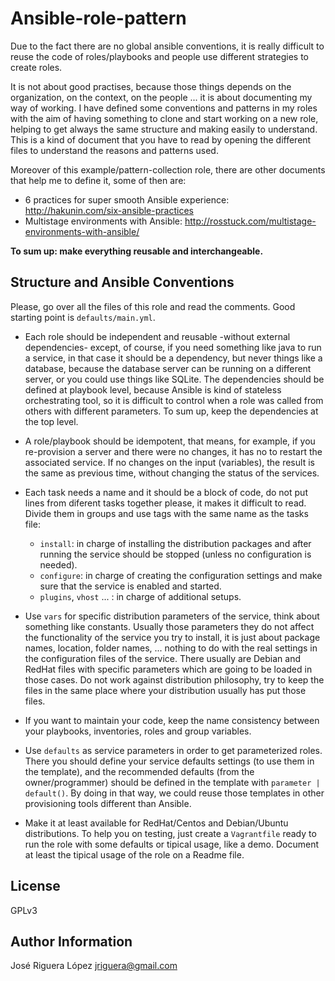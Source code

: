 Ansible-role-pattern
====================

Due to the fact there are no global ansible conventions, it is really difficult
to reuse the code of roles/playbooks and people use different strategies to 
create roles. 

It is not about good practises, because those things depends on the organization,
on the context, on the people ...  it is about documenting my way of working.
I have defined some conventions and patterns in my roles with the aim of having 
something to clone and start working on a new role, helping to get always the 
same structure and making easily to understand. This is a kind of document that 
you have to read by opening the different files to understand the reasons and 
patterns used.

Moreover of this example/pattern-collection role, there are other documents 
that help me to define it, some of then are:

 * 6 practices for super smooth Ansible experience: http://hakunin.com/six-ansible-practices
 * Multistage environments with Ansible: http://rosstuck.com/multistage-environments-with-ansible/


**To sum up: make everything reusable and interchangeable.**

Structure and Ansible Conventions
---------------------------------

Please, go over all the files of this role and read the comments. Good starting
point is `defaults/main.yml`.


 * Each role should be independent and reusable -without external dependencies- 
   except, of course, if you need something like java to run a service, in that
   case it should be a dependency, but never things like a database, because the
   database server can be running on a different server, or you could use things 
   like SQLite. The dependencies should be defined at playbook level, because 
   Ansible is kind of stateless orchestrating tool, so it is difficult to 
   control when a role was called from others with different
   parameters. To sum up, keep the dependencies at the top level.

 * A role/playbook should be idempotent, that means, for example, if you 
   re-provision a server and there were no changes, it has no to restart the 
   associated service. If no changes on the input (variables), the result is 
   the same as previous time, without changing the status of the services.

 * Each task needs a name and it should be a block of code, do not put lines 
   from diferent tasks together please, it makes it difficult to read.
   Divide them in groups and use tags with the same name as the tasks file:
   * `install`: in charge of installing the distribution packages and after 
   running the service should be stopped (unless no configuration is needed).
   * `configure`: in charge of creating the configuration settings and
   make sure that the service is enabled and started.
   * `plugins`, `vhost` ... : in charge of additional setups.

 * Use `vars` for specific distribution parameters of the service, think about 
   something like constants. Usually those parameters they do not affect the 
   functionality of the service you try to install, it is just about package 
   names, location, folder names, ... nothing to do with the real settings in 
   the configuration files of the service. There usually are Debian and RedHat 
   files with specific parameters which are going to be loaded in those cases. 
   Do not work against distribution philosophy, try to keep the files in the same
   place where your distribution usually has put those files.

 * If you want to maintain your code, keep the name consistency between your 
   playbooks, inventories, roles and group variables. 

 * Use `defaults` as service parameters in order to get parameterized roles. 
   There you should define your service defaults settings (to use them in 
   the template), and the recommended defaults (from the owner/programmer) 
   should be defined in the template with `parameter | default()`. By doing in
   that way, we could reuse those templates in other provisioning tools 
   different than Ansible.

 * Make it at least available for RedHat/Centos and Debian/Ubuntu distributions.
   To help you on testing, just create a `Vagrantfile` ready to run the role with
   some defaults or tipical usage, like a demo. Document at least the tipical 
   usage of the role on a Readme file.

License
-------

GPLv3

Author Information
------------------

José Riguera López <jriguera@gmail.com>

